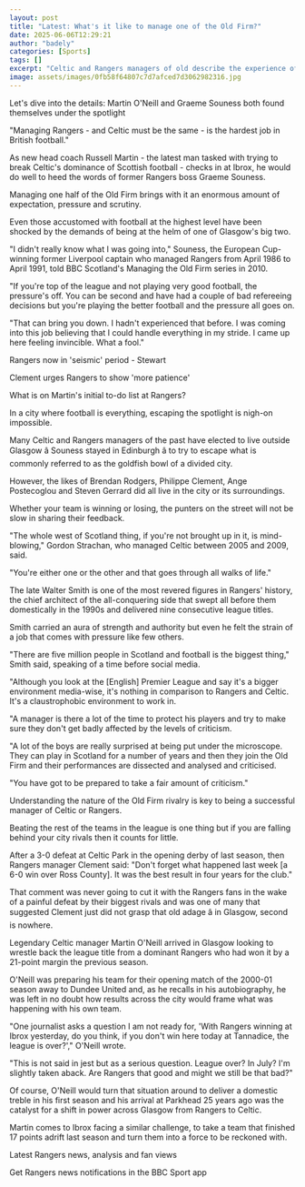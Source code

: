 ```yaml
---
layout: post
title: "Latest: What's it like to manage one of the Old Firm?"
date: 2025-06-06T12:29:21
author: "badely"
categories: [Sports]
tags: []
excerpt: "Celtic and Rangers managers of old describe the experience of managing one of Glasgow's big two."
image: assets/images/0fb58f64807c7d7afced7d3062982316.jpg
---
```


Let's dive into the details: Martin O'Neill and Graeme Souness both found themselves under the spotlight

"Managing Rangers - and Celtic must be the same - is the hardest job in British football."

As new head coach Russell Martin - the latest man tasked with trying to break Celtic's dominance of Scottish football - checks in at Ibrox, he would do well to heed the words of former Rangers boss Graeme Souness.

Managing one half of the Old Firm brings with it an enormous amount of expectation, pressure and scrutiny. 

Even those accustomed with football at the highest level have been shocked by the demands of being at the helm of one of Glasgow's big two.

"I didn't really know what I was going into," Souness, the European Cup-winning former Liverpool captain who managed Rangers from April 1986 to April 1991, told BBC Scotland's Managing the Old Firm series in 2010.

"If you're top of the league and not playing very good football, the pressure's off. You can be second and have had a couple of bad refereeing decisions but you're playing the better football and the pressure all goes on.

"That can bring you down. I hadn't experienced that before. I was coming into this job believing that I could handle everything in my stride. I came up here feeling invincible. What a fool."

Rangers now in 'seismic' period - Stewart

Clement urges Rangers to show 'more patience'

What is on Martin's initial to-do list at Rangers?

In a city where football is everything, escaping the spotlight is nigh-on impossible. 

Many Celtic and Rangers managers of the past have elected to live outside Glasgow â Souness stayed in Edinburgh â to try to escape what is commonly referred to as the goldfish bowl of a divided city.

However, the likes of Brendan Rodgers, Philippe Clement, Ange Postecoglou and Steven Gerrard did all live in the city or its surroundings.

Whether your team is winning or losing, the punters on the street will not be slow in sharing their feedback.

"The whole west of Scotland thing, if you're not brought up in it, is mind-blowing," Gordon Strachan, who managed Celtic between 2005 and 2009, said.

"You're either one or the other and that goes through all walks of life."

The late Walter Smith is one of the most revered figures in Rangers' history, the chief architect of the all-conquering side that swept all before them domestically in the 1990s and delivered nine consecutive league titles.

Smith carried an aura of strength and authority but even he felt the strain of a job that comes with pressure like few others.

"There are five million people in Scotland and football is the biggest thing," Smith said, speaking of a time before social media.

"Although you look at the [English] Premier League and say it's a bigger environment media-wise, it's nothing in comparison to Rangers and Celtic. It's a claustrophobic environment to work in.

"A manager is there a lot of the time to protect his players and try to make sure they don't get badly affected by the levels of criticism.

"A lot of the boys are really surprised at being put under the microscope. They can play in Scotland for a number of years and then they join the Old Firm and their performances are dissected and analysed and criticised. 

"You have got to be prepared to take a fair amount of criticism."

Understanding the nature of the Old Firm rivalry is key to being a successful manager of Celtic or Rangers. 

Beating the rest of the teams in the league is one thing but if you are falling behind your city rivals then it counts for little.

After a 3-0 defeat at Celtic Park in the opening derby of last season, then Rangers manager Clement said: "Don't forget what happened last week [a 6-0 win over Ross County]. It was the best result in four years for the club."

That comment was never going to cut it with the Rangers fans in the wake of a painful defeat by their biggest rivals and was one of many that suggested Clement just did not grasp that old adage â in Glasgow, second is nowhere.

Legendary Celtic manager Martin O'Neill arrived in Glasgow looking to wrestle back the league title from a dominant Rangers who had won it by a 21-point margin the previous season.

O'Neill was preparing his team for their opening match of the 2000-01 season away to Dundee United and, as he recalls in his autobiography, he was left in no doubt how results across the city would frame what was happening with his own team.

"One journalist asks a question I am not ready for, 'With Rangers winning at Ibrox yesterday, do you think, if you don't win here today at Tannadice, the league is over?'," O'Neill wrote.

"This is not said in jest but as a serious question. League over? In July? I'm slightly taken aback. Are Rangers that good and might we still be that bad?"

Of course, O'Neill would turn that situation around to deliver a domestic treble in his first season and his arrival at Parkhead 25 years ago was the catalyst for a shift in power across Glasgow from Rangers to Celtic.

Martin comes to Ibrox facing a similar challenge, to take a team that finished 17 points adrift last season and turn them into a force to be reckoned with.

Latest Rangers news, analysis and fan views

Get Rangers news notifications in the BBC Sport app

